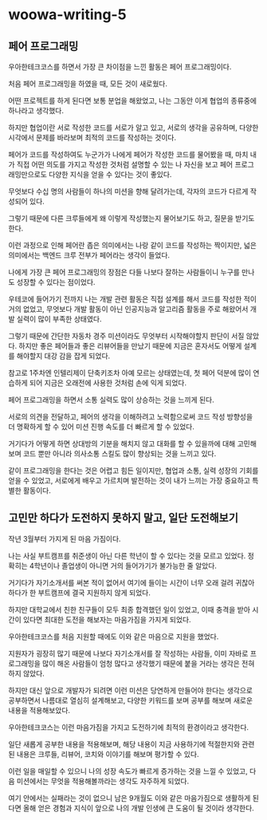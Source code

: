 # woowa-writing-5

## 페어 프로그래밍

우아한테크코스를 하면서 가장 큰 차이점을 느낀 활동은 페어 프로그래밍이다.

처음 페어 프로그래밍을 하였을 때, 모든 것이 새로웠다.

어떤 프로젝트를 하게 된다면 보통 분업을 해왔었고, 나는 그동안 이게 협업의 종류중에 하나라고 생각했다.

하지만 협업이란 서로 작성한 코드를 서로가 알고 있고, 서로의 생각을 공유하며, 다양한 시각에서 문제를 바라보며 최적의 코드를 작성하는 것이다.

페어가 코드를 작성하여도 누군가가 나에게 페어가 작성한 코드를 물어봤을 때, 마치 내가 직접 어떤 의도를 가지고 작성한 것처럼 설명할 수 있는 나 자신을 보고 페어 프로그래밍만으로도 다양한 지식을 얻을 수 있다는 것이 좋있다.

무엇보다 수십 명의 사람들이 하나의 미션을 향해 달려가는데, 각자의 코드가 다르게 작성되어 있다.

그렇기 때문에 다른 크루들에게 왜 이렇게 작성했는지 물어보기도 하고, 질문을 받기도 한다.

이런 과정으로 인해 페어란 좁은 의미에서는 나랑 같이 코드를 작성하는 짝이지만, 넓은 의미에서는 백엔드 크루 전부가 페어라는 생각이 들었다.

나에게 가장 큰 페어 프로그래밍의 장점은 다들 나보다 잘하는 사람들이니 누구를 만나도 성장할 수 있다는 점이었다.

우테코에 들어가기 전까지 나는 개발 관련 활동은 직접 설계를 해서 코드를 작성한 적이 거의 없었고, 무엇보다 개발 활동이 아닌 인공지능과 알고리즘 활동을 주로 해왔어서 개발 실력이 많이 부족한 상태였다.

그렇기 때문에 간단한 자동차 경주 미션이라도 무엇부터 시작해야할지 판단이 서질 않았다. 하지만 좋은 페어들과 좋은 리뷰어들을 만났기 때문에 지금은 혼자서도 어떻게 설계를 해야할지 대강 감을 잡게 되었다.

참고로 1주차엔 인텔리제이 단축키조차 아예 모르는 상태였는데, 첫 페어 덕분에 많이 연습하게 되어 지금은 오래전에 사용한 것처럼 손에 익게 되었다.

페어 프로그래밍을 하면서 소통 실력도 많이 상승하는 것을 느끼게 된다.

서로의 의견을 전달하고, 페어의 생각을 이해하려고 노력함으로써 코드 작성 방향성을 더 명확하게 할 수 있어 미션 진행 속도를 더 빠르게 할 수 있었다.

거기다가 어떻게 하면 상대방의 기분을 해치지 않고 대화를 할 수 있을까에 대해 고민해보며 코드 뿐만 아니라 의사소통 스킬도 많이 향상되는 것을 느끼고 있다.

같이 프로그래밍을 한다는 것은 어렵고 힘든 일이지만, 협업과 소통, 실력 성장의 기회를 얻을 수 있었고, 서로에게 배우고 가르치며 발전하는 것이 내가 느끼는 가장 중요하고 특별한 활동이다.


## 고민만 하다가 도전하지 못하지 말고, 일단 도전해보기

작년 3월부터 가지게 된 마음 가짐이다.

나는 사실 부트캠프를 취준생이 아닌 다른 학년이 할 수 있다는 것을 모르고 있었다. 정확히는 4학년이나 졸업생이 아니면 거의 들어가기가 불가능한 줄 알았다.

거기다가 자기소개서를 써본 적이 없어서 여기에 들이는 시간이 너무 오래 걸려 귀찮아하다가 한 부트캠프에 결국 지원하지 않게 되었다.

하지만 대학교에서 친한 친구들이 모두 최종 합격했던 일이 있었고, 이때 충격을 받아 시간이 있다면 최대한 도전을 해보자는 마음가짐을 가지게 되었다.

우아한테크코스를 처음 지원할 때에도 이와 같은 마음으로 지원을 했었다.

지원자가 굉장히 많기 때문에 나보다 자기소개서를 잘 작성하는 사람들, 이미 자바로 프로그래밍을 많이 해온 사람들이 엄청 많다고 생각했기 때문에 붙을 거라는 생각은 전혀 하지 않았다.

하지만 대신 앞으로 개발자가 되려면 이런 미션은 당연하게 만들어야 한다는 생각으로 공부하면서 나름대로 열심히 설계해보고, 다양한 키워드를 보며 공부를 해보며 새로운 내용을 적용해보았다.

우아한테크코스는 이런 마음가짐을 가지고 도전하기에 최적의 환경이라고 생각한다.

일단 새롭게 공부한 내용을 적용해보며, 해당 내용이 지금 사용하기에 적절한지와 관련된 내용은 크루들, 리뷰어, 코치와 이야기를 해보며 평가할 수 있다.

이런 일을 매일할 수 있으니 나의 성장 속도가 빠르게 증가하는 것을 느낄 수 있었고, 다음 미션에서는 무엇을 적용해볼까라는 생각도 자주하게 되었다.

여기 안에서는 실패라는 것이 없으니 남은 9개월도 이와 같은 마음가짐으로 생활하게 된다면 올해 얻은 경험과 지식이 앞으로 나의 개발 인생에 큰 도움이 될 것이라 생각한다.
